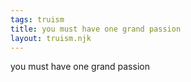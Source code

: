 ```yaml
---
tags: truism
title: you must have one grand passion
layout: truism.njk
---
```


you must have one grand passion